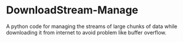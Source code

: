# DownloadStream-Manage
A python code for managing the streams of large chunks of data while downloading it from internet to avoid problem like buffer overflow.
